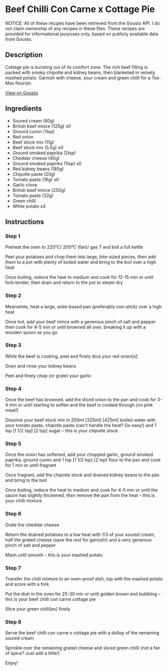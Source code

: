# Beef Chilli Con Carne x Cottage Pie

NOTICE: All of these recipes have been retrieved from the Gousto API. I do not claim ownership of any recipes in these files. These recipes are provided for informational purposes only, based on publicly available data from Gousto.

## Description

Cottage pie is bursting out of its comfort zone. The rich beef filling is packed with smoky chipotle and kidney beans, then blanketed in velvety mashed potato. Garnish with cheese, sour cream and green chilli for a Tex-Mex flourish. 

[View on Gousto](https://www.gousto.co.uk/recipes/cookbook/beef-chilli-con-carne-x-cottage-pie)

## Ingredients

- Soured cream (80g)
- British beef mince (125g) x0
- Ground cumin (1tsp)
- Red onion
- Beef stock mix (11g)
- Beef stock mix (5.5g) x0
- Ground smoked paprika (2tsp)
- Cheddar cheese (40g)
- Ground smoked paprika (1tsp) x0
- Red kidney beans (185g)
- Chipotle paste (20g)
- Tomato paste (16g) x0
- Garlic clove
- British beef mince (250g)
- Tomato paste (32g)
- Green chilli
- White potato x4

## Instructions


### Step 1

Preheat the oven to 220°C/ 200°C (fan)/ gas 7 and boil a full kettle

Peel your potatoes and chop them into large, bite-sized pieces, then add them to a pot with plenty of boiled water and bring to the boil over a high heat

Once boiling, reduce the heat to medium and cook for 12-15 min or until fork-tender, then drain and return to the pot to steam dry


### Step 2

Meanwhile, heat a large, wide-based pan (preferably non-stick) over a high heat

Once hot, add your beef mince with a generous pinch of salt and pepper then cook for 4-5 min or until browned all over, breaking it up with a wooden spoon as you go


### Step 3

While the beef is cooking, peel and finely dice your red onion[s]

Drain and rinse your kidney beans

Peel and finely chop (or grate) your garlic


### Step 4

Once the beef has browned, add the diced onion to the pan and cook for 3-4 min or until starting to soften and the beef is cooked through (no pink meat!)

Dissolve your beef stock mix in 250ml<span class="text-danger"> <span class="text-purple">[325ml]</span> [425ml]</span> boiled water with your tomato paste, chipotle paste (can't handle the heat? Go easy!) and 1 tsp <span class="text-purple">[1 1/2 tsp] </span><span class="text-danger">[2 tsp]</span> sugar – this is your chipotle stock


### Step 5

Once the onion has softened, add your chopped garlic, ground smoked paprika, ground cumin and 1 tsp <span class="text-purple">[1 1/2 tsp]</span> <span class="text-danger">[2 tsp]</span> flour to the pan and cook for 1 min or until fragrant

Once fragrant, add the chipotle stock and drained kidney beans to the pan and bring to the boil

Once boiling, reduce the heat to medium and cook for 4-5 min or until the sauce has slightly thickened, then remove the pan from the heat – this is your chilli mixture


### Step 6

Grate the cheddar cheese

Return the drained potatoes to a low heat with 1/3 of your soured cream, half the grated cheese (save the rest for garnish!) and a very generous pinch of salt and pepper

Mash until smooth – this is your mashed potato


### Step 7

Transfer the chilli mixture to an oven-proof dish, top with the mashed potato and score with a fork

Put the dish in the oven for 25-30 min or until golden brown and bubbling – this is your beef chilli con carne cottage pie

Slice your green chilli[es] finely

### Step 8

Serve the beef chilli con carne x cottage pie with a dollop of the remaining soured cream

Sprinkle over the remaining grated cheese and sliced green chilli (not a fan of spice? Just add a little!)

Enjoy!

